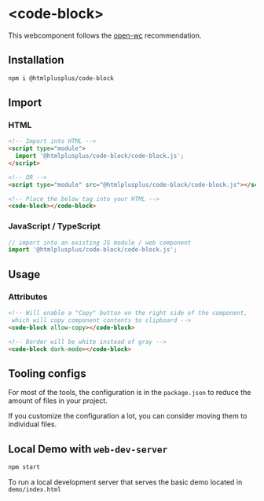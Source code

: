 # \<code-block>

This webcomponent follows the [open-wc](https://github.com/open-wc/open-wc) recommendation.

## Installation

```bash
npm i @htmlplusplus/code-block
```

## Import

### HTML

```html
<!-- Import into HTML -->
<script type="module">
  import '@htmlplusplus/code-block/code-block.js';
</script>

<!-- OR -->
<script type="module" src="@htmlplusplus/code-block/code-block.js"></script>

<!-- Place the below tag into your HTML -->
<code-block></code-block>
```

### JavaScript / TypeScript

```JavaScript
// import into an existing JS module / web component
import '@htmlplusplus/code-block/code-block.js';
```

## Usage

### Attributes

```HTML
<!-- Will enable a "Copy" button on the right side of the component, 
 which will copy component contents to clipboard -->
<code-block allow-copy></code-block>

<!-- Border will be white instead of gray -->
<code-block dark-mode></code-block>
```

## Tooling configs

For most of the tools, the configuration is in the `package.json` to reduce the amount of files in your project.

If you customize the configuration a lot, you can consider moving them to individual files.

## Local Demo with `web-dev-server`

```bash
npm start
```

To run a local development server that serves the basic demo located in `demo/index.html`
